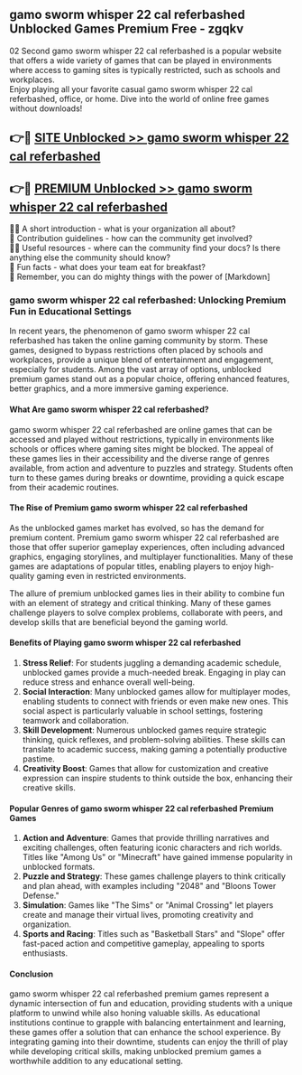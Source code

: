 ## gamo sworm whisper 22 cal referbashed Unblocked Games Premium Free - zgqkv

02 Second gamo sworm whisper 22 cal referbashed is a popular website that offers a wide variety of games that can be played in environments where access to gaming sites is typically restricted, such as schools and workplaces.  
Enjoy playing all your favorite casual gamo sworm whisper 22 cal referbashed, office, or home. Dive into the world of online free games without downloads!

## 👉🔴 [SITE Unblocked >> gamo sworm whisper 22 cal referbashed](http://freeplayer.one?title=gamo_sworm_whisper_22_cal_referbashed&ref=13D)

## 👉🔴 [PREMIUM Unblocked >> gamo sworm whisper 22 cal referbashed](http://freeplayer.one?title=gamo_sworm_whisper_22_cal_referbashed&ref=13D)

🙋‍♀️ A short introduction - what is your organization all about?  
🌈 Contribution guidelines - how can the community get involved?  
👩‍💻 Useful resources - where can the community find your docs? Is there anything else the community should know?  
🍿 Fun facts - what does your team eat for breakfast?  
🧙 Remember, you can do mighty things with the power of [Markdown]

### gamo sworm whisper 22 cal referbashed: Unlocking Premium Fun in Educational Settings

In recent years, the phenomenon of gamo sworm whisper 22 cal referbashed has taken the online gaming community by storm. These games, designed to bypass restrictions often placed by schools and workplaces, provide a unique blend of entertainment and engagement, especially for students. Among the vast array of options, unblocked premium games stand out as a popular choice, offering enhanced features, better graphics, and a more immersive gaming experience.

#### What Are gamo sworm whisper 22 cal referbashed?

gamo sworm whisper 22 cal referbashed are online games that can be accessed and played without restrictions, typically in environments like schools or offices where gaming sites might be blocked. The appeal of these games lies in their accessibility and the diverse range of genres available, from action and adventure to puzzles and strategy. Students often turn to these games during breaks or downtime, providing a quick escape from their academic routines.

#### The Rise of Premium gamo sworm whisper 22 cal referbashed

As the unblocked games market has evolved, so has the demand for premium content. Premium gamo sworm whisper 22 cal referbashed are those that offer superior gameplay experiences, often including advanced graphics, engaging storylines, and multiplayer functionalities. Many of these games are adaptations of popular titles, enabling players to enjoy high-quality gaming even in restricted environments.

The allure of premium unblocked games lies in their ability to combine fun with an element of strategy and critical thinking. Many of these games challenge players to solve complex problems, collaborate with peers, and develop skills that are beneficial beyond the gaming world.

#### Benefits of Playing gamo sworm whisper 22 cal referbashed

1.  **Stress Relief**: For students juggling a demanding academic schedule, unblocked games provide a much-needed break. Engaging in play can reduce stress and enhance overall well-being.
2.  **Social Interaction**: Many unblocked games allow for multiplayer modes, enabling students to connect with friends or even make new ones. This social aspect is particularly valuable in school settings, fostering teamwork and collaboration.
3.  **Skill Development**: Numerous unblocked games require strategic thinking, quick reflexes, and problem-solving abilities. These skills can translate to academic success, making gaming a potentially productive pastime.
4.  **Creativity Boost**: Games that allow for customization and creative expression can inspire students to think outside the box, enhancing their creative skills.

#### Popular Genres of gamo sworm whisper 22 cal referbashed Premium Games

1.  **Action and Adventure**: Games that provide thrilling narratives and exciting challenges, often featuring iconic characters and rich worlds. Titles like "Among Us" or "Minecraft" have gained immense popularity in unblocked formats.
2.  **Puzzle and Strategy**: These games challenge players to think critically and plan ahead, with examples including "2048" and "Bloons Tower Defense."
3.  **Simulation**: Games like "The Sims" or "Animal Crossing" let players create and manage their virtual lives, promoting creativity and organization.
4.  **Sports and Racing**: Titles such as "Basketball Stars" and "Slope" offer fast-paced action and competitive gameplay, appealing to sports enthusiasts.

#### Conclusion

gamo sworm whisper 22 cal referbashed premium games represent a dynamic intersection of fun and education, providing students with a unique platform to unwind while also honing valuable skills. As educational institutions continue to grapple with balancing entertainment and learning, these games offer a solution that can enhance the school experience. By integrating gaming into their downtime, students can enjoy the thrill of play while developing critical skills, making unblocked premium games a worthwhile addition to any educational setting.